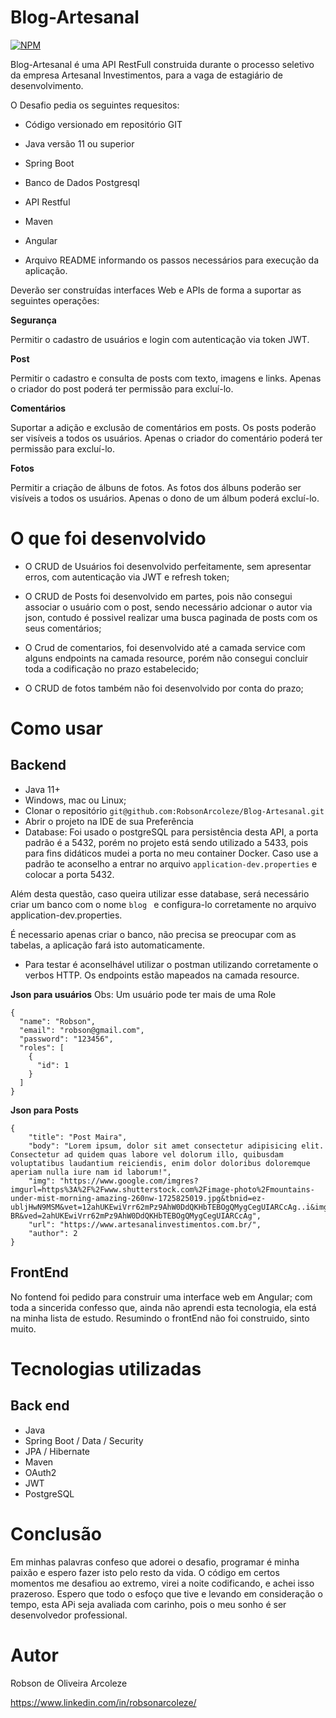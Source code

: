 # Blog-Artesanal

[![NPM](https://img.shields.io/npm/l/react)](https://github.com/devsuperior/sds1-wmazoni/blob/master/LICENSE) 


Blog-Artesanal é uma API RestFull construida durante o processo seletivo da empresa Artesanal Investimentos, para a vaga de estagiário de desenvolvimento.

O Desafio pedia os seguintes requesitos: 

- Código versionado em repositório GIT

- Java versão 11 ou superior

- Spring Boot

- Banco de Dados Postgresql

- API Restful

- Maven

- Angular

- Arquivo README informando os passos necessários para execução da aplicação.

Deverão ser construídas interfaces Web e APIs de forma a suportar as seguintes operações:

 

**Segurança**

Permitir o cadastro de usuários e login com autenticação via token JWT.

**Post**

Permitir o cadastro e consulta de posts com texto, imagens e links.
Apenas o criador do post poderá ter permissão para excluí-lo.

**Comentários**

Suportar a adição e exclusão de comentários em posts. Os posts
poderão ser visíveis a todos os usuários. Apenas o criador do comentário poderá ter permissão para excluí-lo.

**Fotos**

Permitir a criação de álbuns de fotos. As fotos dos álbuns poderão ser visíveis a todos os usuários. Apenas o dono de um álbum poderá excluí-lo.



# O que foi desenvolvido

- O CRUD de Usuários foi desenvolvido perfeitamente, sem apresentar erros, com autenticação via JWT e refresh token;

- O CRUD de Posts foi desenvolvido em partes, pois não consegui associar o usuário com o post, sendo necessário adcionar o autor via json, contudo é possivel realizar uma busca paginada de posts com os seus comentários;

- O Crud de comentarios, foi desenvolvido até a camada service com alguns endpoints na camada resource, porém não consegui concluir toda a codificação no prazo estabelecido;

- O CRUD de fotos também não foi desenvolvido por conta do prazo;

# Como usar

## Backend

- Java 11+
- Windows, mac ou Linux;
- Clonar o repositório ``` git@github.com:RobsonArcoleze/Blog-Artesanal.git ``` 
- Abrir o projeto na IDE de sua Preferência
- Database: Foi usado o postgreSQL para persistência desta API, a porta padrão é a 5432, porém no projeto está sendo utilizado a 5433, pois para fins didáticos mudei a porta no meu container Docker. Caso use a padrão te aconselho a entrar no arquivo ```application-dev.properties``` e colocar a porta 5432.

Além desta questão, caso queira utilizar esse database, será necessário criar um banco com o nome ```blog ``` e configura-lo corretamente no arquivo application-dev.properties.

É necessario apenas criar o banco, não precisa se preocupar com as tabelas, a aplicação fará isto automaticamente.

- Para testar é aconselhável utilizar o postman utilizando corretamente o verbos HTTP. Os endpoints estão mapeados na camada resource.

**Json para usuários**
Obs: Um usuário pode ter mais de uma Role
```
{
  "name": "Robson",
  "email": "robson@gmail.com",
  "password": "123456",
  "roles": [
    {
      "id": 1
    }
  ]
}
```

**Json para Posts**
```
{
    "title": "Post Maira",
    "body": "Lorem ipsum, dolor sit amet consectetur adipisicing elit. Consectetur ad quidem quas labore vel dolorum illo, quibusdam voluptatibus laudantium reiciendis, enim dolor doloribus doloremque aperiam nulla iure nam id laborum!",
    "img": "https://www.google.com/imgres?imgurl=https%3A%2F%2Fwww.shutterstock.com%2Fimage-photo%2Fmountains-under-mist-morning-amazing-260nw-1725825019.jpg&tbnid=ez-ubljHwN9MSM&vet=12ahUKEwiVrr62mPz9AhW0DdQKHbTEBOgQMygCegUIARCcAg..i&imgrefurl=https%3A%2F%2Fwww.shutterstock.com%2Fsearch%2Fnature&docid=m4H9nlxeVf5uvM&w=390&h=280&q=images&hl=pt-BR&ved=2ahUKEwiVrr62mPz9AhW0DdQKHbTEBOgQMygCegUIARCcAg",
    "url": "https://www.artesanalinvestimentos.com.br/",
    "author": 2
}
```

## FrontEnd

No fontend foi pedido para construir uma interface web em Angular; com toda a sincerida confesso que, ainda não aprendi esta tecnologia, ela está na minha lista de estudo. Resumindo o frontEnd não foi construido, sinto muito.


# Tecnologias utilizadas
## Back end
- Java
- Spring Boot / Data / Security
- JPA / Hibernate
- Maven
- OAuth2
- JWT
- PostgreSQL

# Conclusão

Em minhas palavras confeso que adorei o desafio, programar é minha paixão e espero fazer isto pelo resto da vida. O código em certos momentos me desafiou ao extremo, virei a noite codificando, e achei isso prazeroso. Espero que todo o esfoço que tive e levando em consideração o tempo, esta APi seja avaliada com carinho, pois o meu sonho é ser desenvolvedor professional.


# Autor

Robson de Oliveira Arcoleze

https://www.linkedin.com/in/robsonarcoleze/
